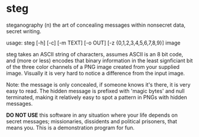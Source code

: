 # steg

steganography (n) the art of concealing messages within nonsecret data, 
                  secret writing.

usage: steg [-h] [-c] [-m TEXT] [-o OUT] [-z {0,1,2,3,4,5,6,7,8,9}] image

steg takes an ASCII string of characters, assumes ASCII is an 8 bit code, and 
(more or less) encodes that binary information in the least signficiant bit of
the three color channels of a PNG image created from your supplied image.
Visually it is very hard to notice a difference from the input image.

Note: the message is only concealed, if someone knows it's there, it is very 
easy to read. The hidden message is prefixed with 'magic bytes' and null 
terminated, making it relatively easy to spot a pattern in PNGs with hidden
messages.

**DO NOT USE** this software in any situation where your life depends on
secret messages; missionaries, dissidents and political prisoners, that means
you. This is a demonstration program for fun.
